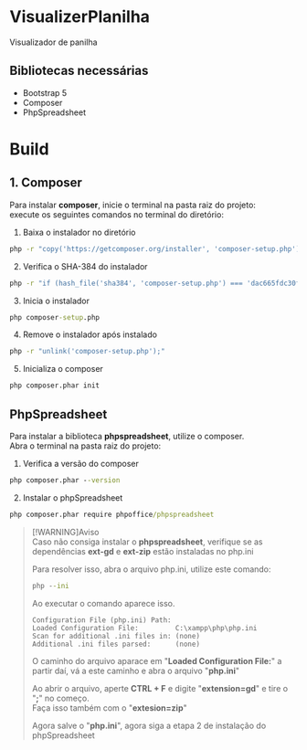 # VisualizerPlanilha

Visualizador de panilha

## Bibliotecas necessárias

* Bootstrap 5
* Composer
* PhpSpreadsheet

# Build

## 1. Composer

Para instalar **composer**, inicie o terminal na pasta raiz do projeto: <br>
execute os seguintes comandos no terminal do diretório:

1. Baixa o instalador no diretório

```cmd
php -r "copy('https://getcomposer.org/installer', 'composer-setup.php');" 
```

2. Verifica o SHA-384 do instalador

```cmd
php -r "if (hash_file('sha384', 'composer-setup.php') === 'dac665fdc30fdd8ec78b38b9800061b4150413ff2e3b6f88543c636f7cd84f6db9189d43a81e5503cda447da73c7e5b6') { echo 'Installer verified'; } else { echo 'Installer corrupt'; unlink('composer-setup.php'); } echo PHP_EOL;"
```

3. Inicia o instalador

```cmd
php composer-setup.php
```

4. Remove o instalador após instalado

```cmd
php -r "unlink('composer-setup.php');"
```

5. Inicializa o composer

```cmd
php composer.phar init
```

## PhpSpreadsheet

Para instalar a biblioteca **phpspreadsheet**, utilize o composer. <br>
Abra o terminal na pasta raiz do projeto:

1. Verifica a versão do composer

```cmd
php composer.phar --version
```

2. Instalar o phpSpreadsheet
```cmd
php composer.phar require phpoffice/phpspreadsheet
```

> [!WARNING]Aviso  
> Caso não consiga instalar o **phpspreadsheet**, verifique se as dependências **ext-gd** e **ext-zip** estão instaladas no php.ini
>
> Para resolver isso, abra o arquivo php.ini, utilize este comando:
> ```cmd 
> php --ini
> ```
>
> Ao executar o comando aparece isso.
> 
> ```
> Configuration File (php.ini) Path: 
> Loaded Configuration File:         C:\xampp\php\php.ini
> Scan for additional .ini files in: (none)
> Additional .ini files parsed:      (none)
> ```
>
> O caminho do arquivo aparace em "**Loaded Configuration File:**" a partir daí, vá a este caminho e abra o arquivo "**php.ini**"
>
> Ao abrir o arquivo, aperte **CTRL + F** e digite "**extension=gd**" e tire o "**;**" no começo. <br>
> Faça isso também com o "**extesion=zip**"
>
> Agora salve o "**php.ini**", agora siga a etapa 2 de instalação do phpSpreadsheet

